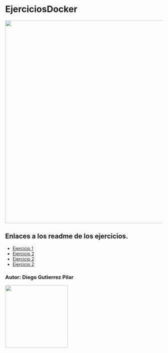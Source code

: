 # EjerciciosDocker

<img width="650px" heigth="500px" src="https://www.muycomputerpro.com/wp-content/uploads/2018/07/docker.png">

## Enlaces a los readme de los ejercicios.


<ul>
  <li><a href="/Practica1/readme.md">Ejercicio 1</a></li>
  <li><a href="/Practica2/readme.md">Ejercicio 2</a></li>
   <li><a href="/Practica3/readme.md">Ejercicio 2</a></li>
    <li><a href="/Practica4/readme.md">Ejercicio 2</a></li>
</ul>


### Autor: Diego Gutierrez Pilar
<img width="200px" src="https://co2asturias.es/wp-content/uploads/2021/06/CIFP-sectores-industrial-servicios-logo.png">


